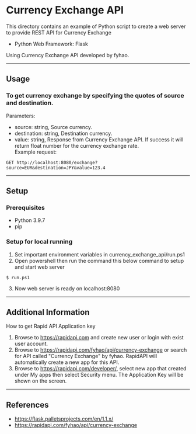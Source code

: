 # Currency Exchange API
This directory contains an example of Python script to create a web server to provide REST API for Currency Exchange<br />
- Python Web Framework: Flask <br />

Using Currency Exchange API developed by fyhao.

<hr />

## Usage
### To get currency exchange by specifying the quotes of source and destination.
Parameters:<br />
- source: string, Source currency. <br />
- destination: string, Destination currency.<br />
- value: string, Response from Currency Exchange API. If success it will return float number for the currency exchange rate.<br />
Example request:
```
GET http://localhost:8080/exchange?source=EUR&destination=JPY&value=123.4
```

<hr />

## Setup
### Prerequisites
- Python 3.9.7
- pip

### Setup for local running 
1. Set important environment variables in currency_exchange_api/run.ps1
2. Open powershell then run the command this below command to setup and start web server 
```
$ run.ps1
```
3. Now web server is ready on localhost:8080

<hr />

## Additional Information 
How to get Rapid API Application key 
1. Browse to https://rapidapi.com and create new user or login with exist user account. 
2. Browse to https://rapidapi.com/fyhao/api/currency-exchange or search for API called "Currency Exchange" by fyhao. RapidAPI will automatically create a new app for this API. 
3. Browse to https://rapidapi.com/developer/, select new app that created under My apps then select Security menu. The Application Key will be shown on the screen.

<hr />

## References
- https://flask.palletsprojects.com/en/1.1.x/
- https://rapidapi.com/fyhao/api/currency-exchange